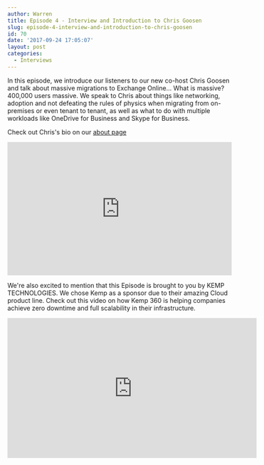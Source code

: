 ```yaml
---
author: Warren
title: Episode 4 - Interview and Introduction to Chris Goosen
slug: episode-4-interview-and-introduction-to-chris-goosen
id: 70
date: '2017-09-24 17:05:07'
layout: post
categories:
  - Interviews
---
```


In this episode, we introduce our listeners to our new co-host Chris Goosen and talk about massive migrations to Exchange Online... What is massive? 400,000 users massive. We speak to Chris about things like networking, adoption and not defeating the rules of physics when migrating from on-premises or even tenant to tenant, as well as what to do with multiple workloads like OneDrive for Business and Skype for Business.

Check out Chris's bio on our [about page](/about)

<p><iframe width="100%" height="300" scrolling="no" frameborder="no" allow="autoplay" src="https://w.soundcloud.com/player/?url=https%3A//api.soundcloud.com/tracks/352195508&color=%23ff5500&auto_play=false&hide_related=false&show_comments=true&show_user=true&show_reposts=false&show_teaser=true&visual=true"></iframe></p>

We're also excited to mention that this Episode is brought to you by KEMP TECHNOLOGIES. We chose Kemp as a sponsor due to their amazing Cloud product line. Check out this video on how Kemp 360 is helping companies achieve zero downtime and full scalability in their infrastructure.
<p><iframe width="560" height="315" src="https://www.youtube.com/embed/dVvHokor9wc" frameborder="0" allow="accelerometer; autoplay; encrypted-media; gyroscope; picture-in-picture" allowfullscreen></iframe></p>
